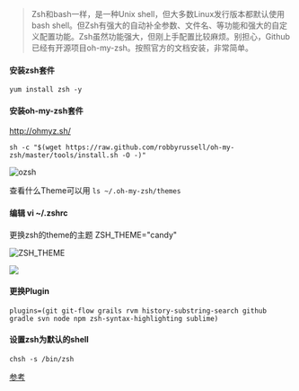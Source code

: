 > Zsh和bash一样，是一种Unix shell，但大多数Linux发行版本都默认使用bash shell。但Zsh有强大的自动补全参数、文件名、等功能和强大的自定义配置功能。Zsh虽然功能强大，但刚上手配置比较麻烦。别担心，Github已经有开源项目oh-my-zsh。按照官方的文档安装，非常简单。

#### 安装zsh套件
```
yum install zsh -y
```

#### 安装oh-my-zsh套件
http://ohmyz.sh/
```
sh -c "$(wget https://raw.github.com/robbyrussell/oh-my-zsh/master/tools/install.sh -O -)"
```

![ozsh](http://img.blog.csdn.net/20150923162644064?watermark/2/text/aHR0cDovL2Jsb2cuY3Nkbi5uZXQv/font/5a6L5L2T/fontsize/400/fill/I0JBQkFCMA==/dissolve/70/gravity/SouthEast)

查看什么Theme可以用
`ls ~/.oh-my-zsh/themes`

#### 编辑  vi ~/.zshrc
更换zsh的theme的主题 
ZSH_THEME="candy"

![ZSH_THEME](https://pic2.zhimg.com/b25081d7b89a242e90332413d2492235_b.png)

![](http://img.blog.csdn.net/20150923162738511?watermark/2/text/aHR0cDovL2Jsb2cuY3Nkbi5uZXQv/font/5a6L5L2T/fontsize/400/fill/I0JBQkFCMA==/dissolve/70/gravity/SouthEast)

#### 更换Plugin
`plugins=(git git-flow grails rvm history-substring-search github gradle svn node npm zsh-syntax-highlighting sublime)`

#### 设置zsh为默认的shell
`chsh -s /bin/zsh`

[参考](http://blog.csdn.net/aoshilang2249/article/details/48681849)
